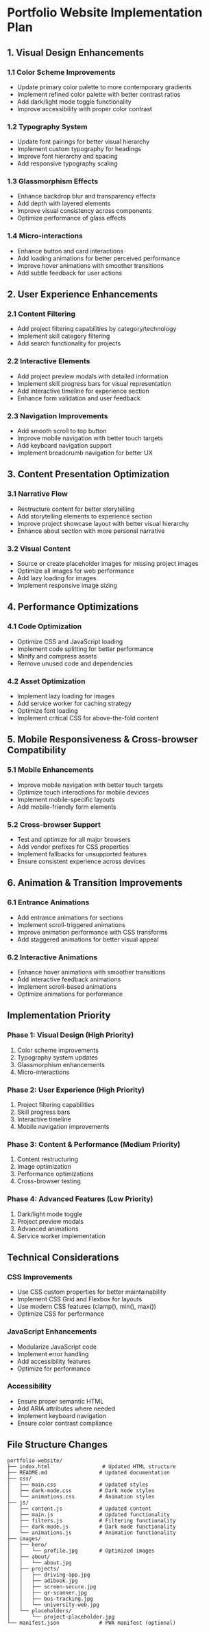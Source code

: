 # Portfolio Website Implementation Plan

## 1. Visual Design Enhancements

### 1.1 Color Scheme Improvements
- Update primary color palette to more contemporary gradients
- Implement refined color palette with better contrast ratios
- Add dark/light mode toggle functionality
- Improve accessibility with proper color contrast

### 1.2 Typography System
- Update font pairings for better visual hierarchy
- Implement custom typography for headings
- Improve font hierarchy and spacing
- Add responsive typography scaling

### 1.3 Glassmorphism Effects
- Enhance backdrop blur and transparency effects
- Add depth with layered elements
- Improve visual consistency across components
- Optimize performance of glass effects

### 1.4 Micro-interactions
- Enhance button and card interactions
- Add loading animations for better perceived performance
- Improve hover animations with smoother transitions
- Add subtle feedback for user actions

## 2. User Experience Enhancements

### 2.1 Content Filtering
- Add project filtering capabilities by category/technology
- Implement skill category filtering
- Add search functionality for projects

### 2.2 Interactive Elements
- Add project preview modals with detailed information
- Implement skill progress bars for visual representation
- Add interactive timeline for experience section
- Enhance form validation and user feedback

### 2.3 Navigation Improvements
- Add smooth scroll to top button
- Improve mobile navigation with better touch targets
- Add keyboard navigation support
- Implement breadcrumb navigation for better UX

## 3. Content Presentation Optimization

### 3.1 Narrative Flow
- Restructure content for better storytelling
- Add storytelling elements to experience section
- Improve project showcase layout with better visual hierarchy
- Enhance about section with more personal narrative

### 3.2 Visual Content
- Source or create placeholder images for missing project images
- Optimize all images for web performance
- Add lazy loading for images
- Implement responsive image sizing

## 4. Performance Optimizations

### 4.1 Code Optimization
- Optimize CSS and JavaScript loading
- Implement code splitting for better performance
- Minify and compress assets
- Remove unused code and dependencies

### 4.2 Asset Optimization
- Implement lazy loading for images
- Add service worker for caching strategy
- Optimize font loading
- Implement critical CSS for above-the-fold content

## 5. Mobile Responsiveness & Cross-browser Compatibility

### 5.1 Mobile Enhancements
- Improve mobile navigation with better touch targets
- Optimize touch interactions for mobile devices
- Implement mobile-specific layouts
- Add mobile-friendly form elements

### 5.2 Cross-browser Support
- Test and optimize for all major browsers
- Add vendor prefixes for CSS properties
- Implement fallbacks for unsupported features
- Ensure consistent experience across devices

## 6. Animation & Transition Improvements

### 6.1 Entrance Animations
- Add entrance animations for sections
- Implement scroll-triggered animations
- Improve animation performance with CSS transforms
- Add staggered animations for better visual appeal

### 6.2 Interactive Animations
- Enhance hover animations with smoother transitions
- Add interactive feedback animations
- Implement scroll-based animations
- Optimize animations for performance

## Implementation Priority

### Phase 1: Visual Design (High Priority)
1. Color scheme improvements
2. Typography system updates
3. Glassmorphism enhancements
4. Micro-interactions

### Phase 2: User Experience (High Priority)
1. Project filtering capabilities
2. Skill progress bars
3. Interactive timeline
4. Mobile navigation improvements

### Phase 3: Content & Performance (Medium Priority)
1. Content restructuring
2. Image optimization
3. Performance optimizations
4. Cross-browser testing

### Phase 4: Advanced Features (Low Priority)
1. Dark/light mode toggle
2. Project preview modals
3. Advanced animations
4. Service worker implementation

## Technical Considerations

### CSS Improvements
- Use CSS custom properties for better maintainability
- Implement CSS Grid and Flexbox for layouts
- Use modern CSS features (clamp(), min(), max())
- Optimize CSS for performance

### JavaScript Enhancements
- Modularize JavaScript code
- Implement error handling
- Add accessibility features
- Optimize for performance

### Accessibility
- Ensure proper semantic HTML
- Add ARIA attributes where needed
- Implement keyboard navigation
- Ensure color contrast compliance

## File Structure Changes

```
portfolio-website/
├── index.html                 # Updated HTML structure
├── README.md                 # Updated documentation
├── css/
│   ├── main.css              # Updated styles
│   ├── dark-mode.css         # Dark mode styles
│   └── animations.css        # Animation styles
├── js/
│   ├── content.js            # Updated content
│   ├── main.js               # Updated functionality
│   ├── filters.js            # Filtering functionality
│   ├── dark-mode.js          # Dark mode functionality
│   └── animations.js         # Animation functionality
├── images/
│   ├── hero/
│   │   └── profile.jpg       # Optimized images
│   ├── about/
│   │   └── about.jpg
│   ├── projects/
│   │   ├── driving-app.jpg
│   │   ├── adibook.jpg
│   │   ├── screen-secure.jpg
│   │   ├── qr-scanner.jpg
│   │   ├── bus-tracking.jpg
│   │   └── university-web.jpg
│   └── placeholders/
│       └── project-placeholder.jpg
└── manifest.json             # PWA manifest (optional)